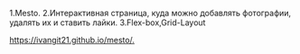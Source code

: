 1.Mesto.
2.Интерактивная страница, куда можно добавлять фотографии, удалять их и ставить лайки.
3.Flex-box,Grid-Layout

<https://ivangit21.github.io/mesto/.>